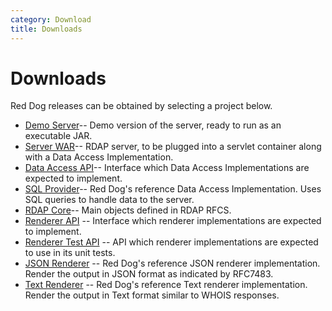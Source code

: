 ```yaml
---
category: Download
title: Downloads
---
```


# Downloads

Red Dog releases can be obtained by selecting a project below.

- [Demo Server](demo-download.html)-- Demo version of the server, ready to run as an executable JAR. 
- [Server WAR](server-download.html)-- RDAP server, to be plugged into a servlet container along with a Data Access Implementation.
- [Data Access API](data-access-api-download.html)-- Interface which Data Access Implementations are expected to implement.
- [SQL Provider](sql-provider-download.html)-- Red Dog's reference Data Access Implementation. Uses SQL queries to handle data to the server.
- [RDAP Core](core-download.html)-- Main objects defined in RDAP RFCS.
- [Renderer API](renderer-api-download.html) -- Interface which renderer implementations are expected to implement.
- [Renderer Test API](renderer-test-api-download.html) -- API which renderer implementations are expected to use in its unit tests.
- [JSON Renderer](renderer-json-download.html) -- Red Dog's reference JSON renderer implementation. Render the output in JSON format as indicated by RFC7483.
- [Text Renderer](renderer-text-download.html) -- Red Dog's reference Text renderer implementation. Render the output in Text format similar to WHOIS responses.

